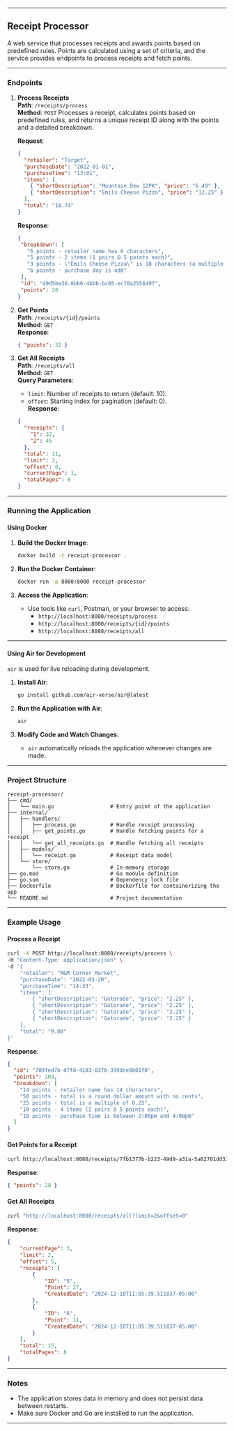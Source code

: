
---

## **Receipt Processor**

A web service that processes receipts and awards points based on predefined rules. Points are calculated using a set of criteria, and the service provides endpoints to process receipts and fetch points.

---

### **Endpoints**

1. **Process Receipts**  
   **Path**: `/receipts/process`  
   **Method**: `POST`
   Processes a receipt, calculates points based on predefined rules, and returns a unique receipt ID along with the points and a detailed breakdown.
     
   **Request**:
   ```json
   {
     "retailer": "Target",
     "purchaseDate": "2022-01-01",
     "purchaseTime": "13:01",
     "items": [
       { "shortDescription": "Mountain Dew 12PK", "price": "6.49" },
       { "shortDescription": "Emils Cheese Pizza", "price": "12.25" }
     ],
     "total": "18.74"
   }
   ```
   **Response**:
   ```json
   {
    "breakdown": [
      "6 points - retailer name has 6 characters",
      "5 points - 2 items (1 pairs @ 5 points each)",
      "3 points - \"Emils Cheese Pizza\" is 18 characters (a multiple of 3)",
      "6 points - purchase day is odd"
    ],
    "id": "49d5be36-8bb6-4bbb-bc05-ec70a255649f",
    "points": 20
   } 
   ```

2. **Get Points**  
   **Path**: `/receipts/{id}/points`  
   **Method**: `GET`  
   **Response**:
   ```json
   { "points": 32 }
   ```

3. **Get All Receipts**  
   **Path**: `/receipts/all`  
   **Method**: `GET`  
   **Query Parameters**:
   - `limit`: Number of receipts to return (default: 10).
   - `offset`: Starting index for pagination (default: 0).  
   **Response**:
   ```json
   {
     "receipts": {
       "1": 32,
       "2": 45
     },
     "total": 11,
     "limit": 2,
     "offset": 0,
     "currentPage": 1,
     "totalPages": 6
   }
   ```

---

### **Running the Application**

#### **Using Docker**
1. **Build the Docker Image**:
   ```bash
   docker build -t receipt-processor .
   ```

2. **Run the Docker Container**:
   ```bash
   docker run -p 8080:8080 receipt-processor
   ```

3. **Access the Application**:
   - Use tools like `curl`, Postman, or your browser to access:
     - `http://localhost:8080/receipts/process`
     - `http://localhost:8080/receipts/{id}/points`
     - `http://localhost:8080/receipts/all`

---

#### **Using Air for Development**
`air` is used for live reloading during development.

1. **Install Air**:
   ```bash
   go install github.com/air-verse/air@latest
   ```

2. **Run the Application with Air**:
   ```bash
   air
   ```

3. **Modify Code and Watch Changes**:
   - `air` automatically reloads the application whenever changes are made.

---

### **Project Structure**

```
receipt-processor/
├── cmd/
│   └── main.go                  # Entry point of the application
├── internal/
│   ├── handlers/
│   │   ├── process.go           # Handle receipt processing
│   │   ├── get_points.go        # Handle fetching points for a receipt
│   │   └── get_all_receipts.go  # Handle fetching all receipts
│   ├── models/
│   │   └── receipt.go           # Receipt data model
│   └── store/
│       └── store.go             # In-memory storage
├── go.mod                       # Go module definition
├── go.sum                       # Dependency lock file
├── Dockerfile                   # Dockerfile for containerizing the app
└── README.md                    # Project documentation
```

---

### **Example Usage**

#### **Process a Receipt**
```bash
curl -X POST http://localhost:8080/receipts/process \
-H "Content-Type: application/json" \
-d '{
    "retailer": "M&M Corner Market",
    "purchaseDate": "2022-03-20",
    "purchaseTime": "14:33",
    "items": [
        { "shortDescription": "Gatorade", "price": "2.25" },
        { "shortDescription": "Gatorade", "price": "2.25" },
        { "shortDescription": "Gatorade", "price": "2.25" },
        { "shortDescription": "Gatorade", "price": "2.25" }
    ],
    "total": "9.00"
}'
```

**Response**:
```json
{
  "id": "709fed7b-d7fd-4103-8376-399dce9b01f0",
  "points": 109,
  "breakdown": [
    "14 points - retailer name has 14 characters",
    "50 points - total is a round dollar amount with no cents",
    "25 points - total is a multiple of 0.25",
    "10 points - 4 items (2 pairs @ 5 points each)",
    "10 points - purchase time is between 2:00pm and 4:00pm"
  ]
}
```

#### **Get Points for a Receipt**
```bash
curl http://localhost:8080/receipts/7fb1377b-b223-49d9-a31a-5a02701dd310/points
```

**Response**:
```json
{ "points": 28 }
```

#### **Get All Receipts**
```bash
curl "http://localhost:8080/receipts/all?limit=2&offset=0"
```

**Response**:
```json
{
    "currentPage": 3,
    "limit": 2,
    "offset": 5,
    "receipts": [
        {
            "ID": "5",
            "Point": 27,
            "CreatedDate": "2024-12-10T11:05:39.511837-05:00"
        },
        {
            "ID": "6",
            "Point": 11,
            "CreatedDate": "2024-12-10T11:05:39.511837-05:00"
        }
    ],
    "total": 15,
    "totalPages": 8
}
```

---

### **Notes**
- The application stores data in memory and does not persist data between restarts.
- Make sure Docker and Go are installed to run the application.

---
